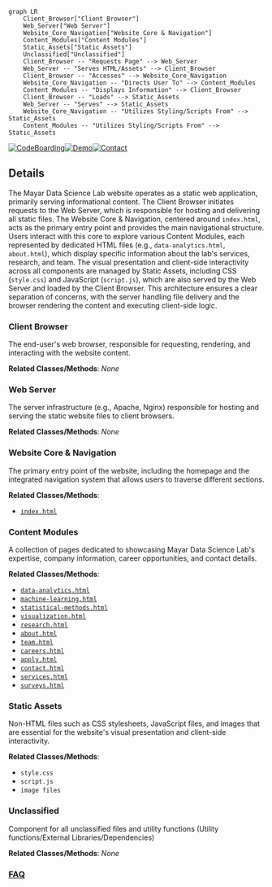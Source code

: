 ```mermaid
graph LR
    Client_Browser["Client Browser"]
    Web_Server["Web Server"]
    Website_Core_Navigation["Website Core & Navigation"]
    Content_Modules["Content Modules"]
    Static_Assets["Static Assets"]
    Unclassified["Unclassified"]
    Client_Browser -- "Requests Page" --> Web_Server
    Web_Server -- "Serves HTML/Assets" --> Client_Browser
    Client_Browser -- "Accesses" --> Website_Core_Navigation
    Website_Core_Navigation -- "Directs User To" --> Content_Modules
    Content_Modules -- "Displays Information" --> Client_Browser
    Client_Browser -- "Loads" --> Static_Assets
    Web_Server -- "Serves" --> Static_Assets
    Website_Core_Navigation -- "Utilizes Styling/Scripts From" --> Static_Assets
    Content_Modules -- "Utilizes Styling/Scripts From" --> Static_Assets
```

[![CodeBoarding](https://img.shields.io/badge/Generated%20by-CodeBoarding-9cf?style=flat-square)](https://github.com/CodeBoarding/CodeBoarding)[![Demo](https://img.shields.io/badge/Try%20our-Demo-blue?style=flat-square)](https://www.codeboarding.org/diagrams)[![Contact](https://img.shields.io/badge/Contact%20us%20-%20contact@codeboarding.org-lightgrey?style=flat-square)](mailto:contact@codeboarding.org)

## Details

The Mayar Data Science Lab website operates as a static web application, primarily serving informational content. The Client Browser initiates requests to the Web Server, which is responsible for hosting and delivering all static files. The Website Core & Navigation, centered around `index.html`, acts as the primary entry point and provides the main navigational structure. Users interact with this core to explore various Content Modules, each represented by dedicated HTML files (e.g., `data-analytics.html`, `about.html`), which display specific information about the lab's services, research, and team. The visual presentation and client-side interactivity across all components are managed by Static Assets, including CSS (`style.css`) and JavaScript (`script.js`), which are also served by the Web Server and loaded by the Client Browser. This architecture ensures a clear separation of concerns, with the server handling file delivery and the browser rendering the content and executing client-side logic.

### Client Browser
The end-user's web browser, responsible for requesting, rendering, and interacting with the website content.


**Related Classes/Methods**: _None_

### Web Server
The server infrastructure (e.g., Apache, Nginx) responsible for hosting and serving the static website files to client browsers.


**Related Classes/Methods**: _None_

### Website Core & Navigation
The primary entry point of the website, including the homepage and the integrated navigation system that allows users to traverse different sections.


**Related Classes/Methods**:

- <a href="https://github.com/AhmedAlRadaideh1980/MayarDataScienceLab/blob/mainindex.html" target="_blank" rel="noopener noreferrer">`index.html`</a>


### Content Modules
A collection of pages dedicated to showcasing Mayar Data Science Lab's expertise, company information, career opportunities, and contact details.


**Related Classes/Methods**:

- <a href="https://github.com/AhmedAlRadaideh1980/MayarDataScienceLab/blob/maindata-analytics.html" target="_blank" rel="noopener noreferrer">`data-analytics.html`</a>
- <a href="https://github.com/AhmedAlRadaideh1980/MayarDataScienceLab/blob/mainmachine-learning.html" target="_blank" rel="noopener noreferrer">`machine-learning.html`</a>
- <a href="https://github.com/AhmedAlRadaideh1980/MayarDataScienceLab/blob/mainstatistical-methods.html" target="_blank" rel="noopener noreferrer">`statistical-methods.html`</a>
- <a href="https://github.com/AhmedAlRadaideh1980/MayarDataScienceLab/blob/mainvisualization.html" target="_blank" rel="noopener noreferrer">`visualization.html`</a>
- <a href="https://github.com/AhmedAlRadaideh1980/MayarDataScienceLab/blob/mainresearch.html" target="_blank" rel="noopener noreferrer">`research.html`</a>
- <a href="https://github.com/AhmedAlRadaideh1980/MayarDataScienceLab/blob/mainabout.html" target="_blank" rel="noopener noreferrer">`about.html`</a>
- <a href="https://github.com/AhmedAlRadaideh1980/MayarDataScienceLab/blob/mainteam.html" target="_blank" rel="noopener noreferrer">`team.html`</a>
- <a href="https://github.com/AhmedAlRadaideh1980/MayarDataScienceLab/blob/maincareers.html" target="_blank" rel="noopener noreferrer">`careers.html`</a>
- <a href="https://github.com/AhmedAlRadaideh1980/MayarDataScienceLab/blob/mainapply.html" target="_blank" rel="noopener noreferrer">`apply.html`</a>
- <a href="https://github.com/AhmedAlRadaideh1980/MayarDataScienceLab/blob/maincontact.html" target="_blank" rel="noopener noreferrer">`contact.html`</a>
- <a href="https://github.com/AhmedAlRadaideh1980/MayarDataScienceLab/blob/mainservices.html" target="_blank" rel="noopener noreferrer">`services.html`</a>
- <a href="https://github.com/AhmedAlRadaideh1980/MayarDataScienceLab/blob/mainsurveys.html" target="_blank" rel="noopener noreferrer">`surveys.html`</a>


### Static Assets
Non-HTML files such as CSS stylesheets, JavaScript files, and images that are essential for the website's visual presentation and client-side interactivity.


**Related Classes/Methods**:

- `style.css`
- `script.js`
- `image files`


### Unclassified
Component for all unclassified files and utility functions (Utility functions/External Libraries/Dependencies)


**Related Classes/Methods**: _None_



### [FAQ](https://github.com/CodeBoarding/GeneratedOnBoardings/tree/main?tab=readme-ov-file#faq)